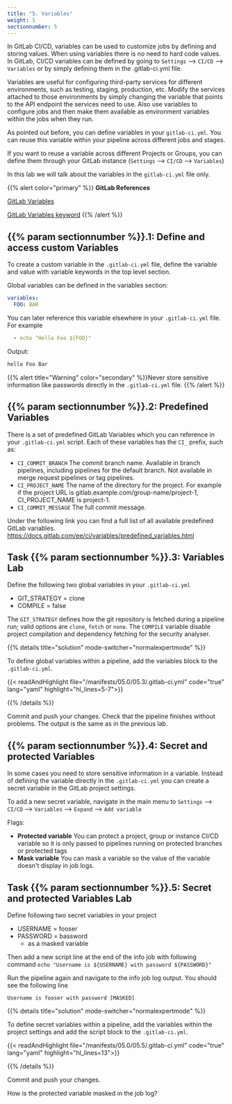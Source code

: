 ```yaml
---
title: "5. Variables"
weight: 5
sectionnumber: 5
---
```


In GitLab CI/CD, variables can be used to customize jobs by defining and storing values. When using variables there is no need to hard code values. In GitLab, CI/CD variables can be defined by going to `Settings` --> `CI/CD` --> `Variables`  or by simply defining them in the .gitlab-ci.yml file.

Variables are useful for configuring third-party services for different environments, such as testing, staging, production, etc. Modify the services attached to those environments by simply changing the variable that points to the API endpoint the services need to use. Also use variables to configure jobs and then make them available as environment variables within the jobs when they run.

As pointed out before, you can define variables in your `gitlab-ci.yml`. You can reuse this variable within your pipeline across different jobs and stages.

If you want to reuse a variable across different Projects or Groups, you can define them through your GitLab instance (`Settings` --> `CI/CD` --> `Variables`)

In this lab we will talk about the variables in the `gitlab-ci.yml` file only.

{{% alert color="primary" %}}
**GitLab References**

[GitLab Variables](https://docs.gitlab.com/ee/ci/variables/)

[GitLab Variables keyword](https://docs.gitlab.com/ee/ci/yaml/README.html#variables)
{{% /alert %}}


## {{% param sectionnumber %}}.1: Define and access custom Variables

To create a custom variable in the `.gitlab-ci.yml` file, define the variable and value with variable keywords in the top level section.

Global variables can be defined in the variables section:
```yaml
variables:
  FOO: BAR
```

You can later reference this variable elsewhere in your `.gitlab-ci.yml` file. For example
```yaml
  - echo "Hello Foo ${FOO}"
```

Output:
```bash
hello Foo Bar
```
{{% alert title="Warning" color="secondary" %}}Never store sensitive information like passwords directly in the `.gitlab-ci.yml` file. {{% /alert %}}
<!-- TODO -->

## {{% param sectionnumber %}}.2: Predefined Variables


There is a set of predefined GitLab Variables which you can reference in your `.gitlab-ci.yml` script.
Each of these variables has the `CI_` prefix, such as:

* `CI_COMMIT_BRANCH` The commit branch name. Available in branch pipelines, including pipelines for the default branch. Not available in merge request pipelines or tag pipelines.
* `CI_PROJECT_NAME` The name of the directory for the project. For example if the project URL is gitlab.example.com/group-name/project-1, CI_PROJECT_NAME is project-1.
* `CI_COMMIT_MESSAGE` The full commit message.

Under the following link you can find a full list of all available predefined GitLab variables.
https://docs.gitlab.com/ee/ci/variables/predefined_variables.html


## Task {{% param sectionnumber %}}.3: Variables Lab

Define the following two global variables in your `.gitlab-ci.yml`

* GIT_STRATEGY = clone
* COMPILE = false

The `GIT_STRATEGY` defines how the git repository is fetched during a pipeline run; valid options are `clone`, `fetch` or `none`.
The `COMPILE` variable disable project compilation and dependency fetching for the security analyser.

{{% details title="solution" mode-switcher="normalexpertmode" %}}

To define global variables within a pipeline, add the variables block to the `.gitlab-ci.yml`.

{{< readAndHighlight file="/manifests/05.0/05.3/.gitlab-ci.yml" code="true" lang="yaml" highlight="hl_lines=5-7">}}

{{% /details %}}

Commit and push your changes. Check that the pipeline finishes without problems. The output is the same as in the previous lab.


## {{% param sectionnumber %}}.4: Secret and protected Variables

In some cases you need to store sensitive information in a variable. Instead of defining the variable directly in the `.gitlab-ci.yml` you can create a secret variable in the GitLab project settings.

To add a new secret variable, navigate in the main menu to `Settings` --> `CI/CD` --> `Variables` --> `Expand` --> `Add variable`

Flags:

* **Protected variable** You can protect a project, group or instance CI/CD variable so it is only passed to pipelines running on protected branches or protected tags
* **Mask variable** You can mask a variable so the value of the variable doesn't display in job logs.


## Task {{% param sectionnumber %}}.5: Secret and protected Variables Lab

Define following two secret variables in your project

* USERNAME = fooser
* PASSWORD = bassword
  * as a masked variable

Then add a new script line at the end of the info job with following command `echo "Username is ${USERNAME} with password ${PASSWORD}"`

Run the pipeline again and navigate to the info job log output. You should see the following line

`Username is fooser with password [MASKED]`

{{% details title="solution" mode-switcher="normalexpertmode" %}}

To define secret variables within a pipeline, add the variables within the project settings and add the script block to the `.gitlab-ci.yml`.

{{< readAndHighlight file="/manifests/05.0/05.5/.gitlab-ci.yml" code="true" lang="yaml" highlight="hl_lines=13">}}

{{% /details %}}

Commit and push your changes.

How is the protected variable masked in the job log?
